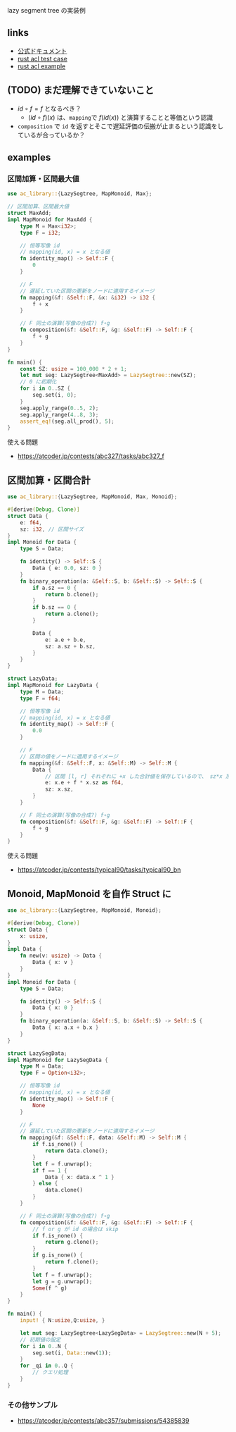 lazy segment tree の実装例

## links
- [公式ドキュメント](https://atcoder.github.io/ac-library/document_ja/lazysegtree.html)
- [rust acl test case](https://github.com/rust-lang-ja/ac-library-rs/blob/master/src/lazysegtree.rs#L354)
- [rust acl example](https://github.com/rust-lang-ja/ac-library-rs/blob/master/examples/practice2_l_lazy_segment_tree.rs)

## (TODO) まだ理解できていないこと

+ $`id\circ f = f`$ となるべき？
    + $`(id\circ f)(x)`$ は、`mapping`で $`f(id(x))`$ と演算することと等価という認識
+ `composition` で `id` を返すとそこで遅延評価の伝搬が止まるという認識をしているが合っているか？

## examples

### 区間加算・区間最大値

```rs
use ac_library::{LazySegtree, MapMonoid, Max};

// 区間加算、区間最大値
struct MaxAdd;
impl MapMonoid for MaxAdd {
    type M = Max<i32>;
    type F = i32;

    // 恒等写像 id
    // mapping(id, x) = x となる値
    fn identity_map() -> Self::F {
        0
    }

    // F
    // 遅延していた区間の更新をノードに適用するイメージ
    fn mapping(&f: &Self::F, &x: &i32) -> i32 {
        f + x
    }

    // F 同士の演算(写像の合成?) f∘g
    fn composition(&f: &Self::F, &g: &Self::F) -> Self::F {
        f + g
    }
}

fn main() {
    const SZ: usize = 100_000 * 2 + 1;
    let mut seg: LazySegtree<MaxAdd> = LazySegtree::new(SZ);
    // 0 に初期化
    for i in 0..SZ {
        seg.set(i, 0);
    }
    seg.apply_range(0..5, 2);
    seg.apply_range(4..8, 3);
    assert_eq!(seg.all_prod(), 5);
}
```

使える問題

+ https://atcoder.jp/contests/abc327/tasks/abc327_f

## 区間加算・区間合計

```rs
use ac_library::{LazySegtree, MapMonoid, Max, Monoid};

#[derive(Debug, Clone)]
struct Data {
    e: f64,
    sz: i32, // 区間サイズ
}
impl Monoid for Data {
    type S = Data;

    fn identity() -> Self::S {
        Data { e: 0.0, sz: 0 }
    }
    fn binary_operation(a: &Self::S, b: &Self::S) -> Self::S {
        if a.sz == 0 {
            return b.clone();
        }
        if b.sz == 0 {
            return a.clone();
        }

        Data {
            e: a.e + b.e,
            sz: a.sz + b.sz,
        }
    }
}

struct LazyData;
impl MapMonoid for LazyData {
    type M = Data;
    type F = f64;

    // 恒等写像 id
    // mapping(id, x) = x となる値
    fn identity_map() -> Self::F {
        0.0
    }

    // F
    // 区間の値をノードに適用するイメージ
    fn mapping(&f: &Self::F, x: &Self::M) -> Self::M {
        Data {
            // 区間 [l, r] それぞれに +x した合計値を保存しているので、 sz*x 加算する
            e: x.e + f * x.sz as f64, 
            sz: x.sz,
        }
    }

    // F 同士の演算(写像の合成?) f∘g
    fn composition(&f: &Self::F, &g: &Self::F) -> Self::F {
        f + g
    }
}
```

使える問題
+ https://atcoder.jp/contests/typical90/tasks/typical90_bn

## Monoid, MapMonoid を自作 Struct に

```rs
use ac_library::{LazySegtree, MapMonoid, Monoid};

#[derive(Debug, Clone)]
struct Data {
    x: usize,
}
impl Data {
    fn new(v: usize) -> Data {
        Data { x: v }
    }
}
impl Monoid for Data {
    type S = Data;

    fn identity() -> Self::S {
        Data { x: 0 }
    }
    fn binary_operation(a: &Self::S, b: &Self::S) -> Self::S {
        Data { x: a.x + b.x }
    }
}

struct LazySegData;
impl MapMonoid for LazySegData {
    type M = Data;
    type F = Option<i32>;

    // 恒等写像 id
    // mapping(id, x) = x となる値
    fn identity_map() -> Self::F {
        None
    }

    // F
    // 遅延していた区間の更新をノードに適用するイメージ
    fn mapping(&f: &Self::F, data: &Self::M) -> Self::M {
        if f.is_none() {
            return data.clone();
        }
        let f = f.unwrap();
        if f == 1 {
            Data { x: data.x ^ 1 }
        } else {
            data.clone()
        }
    }

    // F 同士の演算(写像の合成?) f∘g
    fn composition(&f: &Self::F, &g: &Self::F) -> Self::F {
        // f or g が id の場合は skip
        if f.is_none() {
            return g.clone();
        }
        if g.is_none() {
            return f.clone();
        }
        let f = f.unwrap();
        let g = g.unwrap();
        Some(f ^ g)
    }
}

fn main() {
    input! { N:usize,Q:usize, }

    let mut seg: LazySegtree<LazySegData> = LazySegtree::new(N + 5);
    // 初期値の設定
    for i in 0..N {
        seg.set(i, Data::new(1));
    }
    for _qi in 0..Q {
        // クエリ処理
    }
}
```

### その他サンプル

+ https://atcoder.jp/contests/abc357/submissions/54385839
